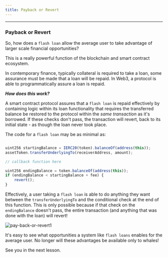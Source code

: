 ```yaml
---
title: Payback or Revert
---
```


---

### Payback or Revert

So, how does a `flash loan` allow the average user to take advantage of larger scale financial opportunities?

This is a really powerful function of the blockchain and smart contract ecosystem.

In contemporary finance, typically collateral is required to take a loan, some assurance must be made that a loan will be repaid. In Web3, a protocol is able to programmatically assure a loan is repaid.

**_How does this work?_**

A smart contract protocol assures that a `flash loan` is repaid effectively by containing logic within its loan functionality that requires the transferred balance be restored to the protocol within the _same transaction_ as it's borrowed. If these checks don't pass, the transaction will revert, back to its initial state - as though the loan never took place.

The code for a `flash loan` may be as minimal as:

```js

uint256 startingBalance = IERC20(token).balanceOf(address(this));
assetToken.transferUnderlyingTo(receiverAddress, amount);

// callback function here

uint256 endingBalance = token.balanceOf(address(this));
if (endingBalance < startingBalance + fee) {
    revert();
}

```

Effectively, a user taking a `flash loan` is able to do anything they want between the `transferUnderlyingTo` and the conditional check at the end of this function. This is only possible because if that check on the `endingBalance` doesn't pass, the entire transaction (and anything that was done with the loan) will revert!

![pay-back-or-revert1](/security-section-6/5-pay-back-or-revert/pay-back-or-revert1.png)

It's easy to see what opportunities a system like `flash loans` enables for the average user. No longer will these advantages be available only to whales!

See you in the next lesson.
